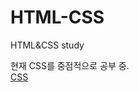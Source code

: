 # HTML-CSS
HTML&amp;CSS study

현재 CSS를 중점적으로 공부 중.   
[CSS](https://github.com/bgj0127/HTML-CSS/tree/master/CSS)
